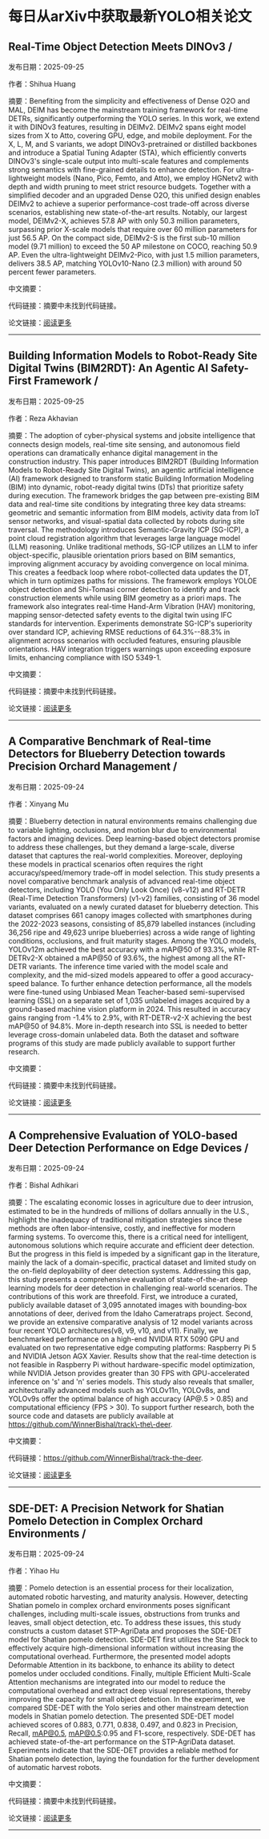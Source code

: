# 每日从arXiv中获取最新YOLO相关论文


## Real\-Time Object Detection Meets DINOv3 / 

发布日期：2025-09-25

作者：Shihua Huang

摘要：Benefiting from the simplicity and effectiveness of Dense O2O and MAL, DEIM has become the mainstream training framework for real\-time DETRs, significantly outperforming the YOLO series. In this work, we extend it with DINOv3 features, resulting in DEIMv2. DEIMv2 spans eight model sizes from X to Atto, covering GPU, edge, and mobile deployment. For the X, L, M, and S variants, we adopt DINOv3\-pretrained or distilled backbones and introduce a Spatial Tuning Adapter \(STA\), which efficiently converts DINOv3's single\-scale output into multi\-scale features and complements strong semantics with fine\-grained details to enhance detection. For ultra\-lightweight models \(Nano, Pico, Femto, and Atto\), we employ HGNetv2 with depth and width pruning to meet strict resource budgets. Together with a simplified decoder and an upgraded Dense O2O, this unified design enables DEIMv2 to achieve a superior performance\-cost trade\-off across diverse scenarios, establishing new state\-of\-the\-art results. Notably, our largest model, DEIMv2\-X, achieves 57.8 AP with only 50.3 million parameters, surpassing prior X\-scale models that require over 60 million parameters for just 56.5 AP. On the compact side, DEIMv2\-S is the first sub\-10 million model \(9.71 million\) to exceed the 50 AP milestone on COCO, reaching 50.9 AP. Even the ultra\-lightweight DEIMv2\-Pico, with just 1.5 million parameters, delivers 38.5 AP, matching YOLOv10\-Nano \(2.3 million\) with around 50 percent fewer parameters.

中文摘要：


代码链接：摘要中未找到代码链接。

论文链接：[阅读更多](http://arxiv.org/abs/2509.20787v1)

---


## Building Information Models to Robot\-Ready Site Digital Twins \(BIM2RDT\): An Agentic AI Safety\-First Framework / 

发布日期：2025-09-25

作者：Reza Akhavian

摘要：The adoption of cyber\-physical systems and jobsite intelligence that connects design models, real\-time site sensing, and autonomous field operations can dramatically enhance digital management in the construction industry. This paper introduces BIM2RDT \(Building Information Models to Robot\-Ready Site Digital Twins\), an agentic artificial intelligence \(AI\) framework designed to transform static Building Information Modeling \(BIM\) into dynamic, robot\-ready digital twins \(DTs\) that prioritize safety during execution. The framework bridges the gap between pre\-existing BIM data and real\-time site conditions by integrating three key data streams: geometric and semantic information from BIM models, activity data from IoT sensor networks, and visual\-spatial data collected by robots during site traversal. The methodology introduces Semantic\-Gravity ICP \(SG\-ICP\), a point cloud registration algorithm that leverages large language model \(LLM\) reasoning. Unlike traditional methods, SG\-ICP utilizes an LLM to infer object\-specific, plausible orientation priors based on BIM semantics, improving alignment accuracy by avoiding convergence on local minima. This creates a feedback loop where robot\-collected data updates the DT, which in turn optimizes paths for missions. The framework employs YOLOE object detection and Shi\-Tomasi corner detection to identify and track construction elements while using BIM geometry as a priori maps. The framework also integrates real\-time Hand\-Arm Vibration \(HAV\) monitoring, mapping sensor\-detected safety events to the digital twin using IFC standards for intervention. Experiments demonstrate SG\-ICP's superiority over standard ICP, achieving RMSE reductions of 64.3%\-\-88.3% in alignment across scenarios with occluded features, ensuring plausible orientations. HAV integration triggers warnings upon exceeding exposure limits, enhancing compliance with ISO 5349\-1.

中文摘要：


代码链接：摘要中未找到代码链接。

论文链接：[阅读更多](http://arxiv.org/abs/2509.20705v1)

---


## A Comparative Benchmark of Real\-time Detectors for Blueberry Detection towards Precision Orchard Management / 

发布日期：2025-09-24

作者：Xinyang Mu

摘要：Blueberry detection in natural environments remains challenging due to variable lighting, occlusions, and motion blur due to environmental factors and imaging devices. Deep learning\-based object detectors promise to address these challenges, but they demand a large\-scale, diverse dataset that captures the real\-world complexities. Moreover, deploying these models in practical scenarios often requires the right accuracy/speed/memory trade\-off in model selection. This study presents a novel comparative benchmark analysis of advanced real\-time object detectors, including YOLO \(You Only Look Once\) \(v8\-v12\) and RT\-DETR \(Real\-Time Detection Transformers\) \(v1\-v2\) families, consisting of 36 model variants, evaluated on a newly curated dataset for blueberry detection. This dataset comprises 661 canopy images collected with smartphones during the 2022\-2023 seasons, consisting of 85,879 labelled instances \(including 36,256 ripe and 49,623 unripe blueberries\) across a wide range of lighting conditions, occlusions, and fruit maturity stages. Among the YOLO models, YOLOv12m achieved the best accuracy with a mAP@50 of 93.3%, while RT\-DETRv2\-X obtained a mAP@50 of 93.6%, the highest among all the RT\-DETR variants. The inference time varied with the model scale and complexity, and the mid\-sized models appeared to offer a good accuracy\-speed balance. To further enhance detection performance, all the models were fine\-tuned using Unbiased Mean Teacher\-based semi\-supervised learning \(SSL\) on a separate set of 1,035 unlabeled images acquired by a ground\-based machine vision platform in 2024. This resulted in accuracy gains ranging from \-1.4% to 2.9%, with RT\-DETR\-v2\-X achieving the best mAP@50 of 94.8%. More in\-depth research into SSL is needed to better leverage cross\-domain unlabeled data. Both the dataset and software programs of this study are made publicly available to support further research.

中文摘要：


代码链接：摘要中未找到代码链接。

论文链接：[阅读更多](http://arxiv.org/abs/2509.20580v1)

---


## A Comprehensive Evaluation of YOLO\-based Deer Detection Performance on Edge Devices / 

发布日期：2025-09-24

作者：Bishal Adhikari

摘要：The escalating economic losses in agriculture due to deer intrusion, estimated to be in the hundreds of millions of dollars annually in the U.S., highlight the inadequacy of traditional mitigation strategies since these methods are often labor\-intensive, costly, and ineffective for modern farming systems. To overcome this, there is a critical need for intelligent, autonomous solutions which require accurate and efficient deer detection. But the progress in this field is impeded by a significant gap in the literature, mainly the lack of a domain\-specific, practical dataset and limited study on the on\-field deployability of deer detection systems. Addressing this gap, this study presents a comprehensive evaluation of state\-of\-the\-art deep learning models for deer detection in challenging real\-world scenarios. The contributions of this work are threefold. First, we introduce a curated, publicly available dataset of 3,095 annotated images with bounding\-box annotations of deer, derived from the Idaho Cameratraps project. Second, we provide an extensive comparative analysis of 12 model variants across four recent YOLO architectures\(v8, v9, v10, and v11\). Finally, we benchmarked performance on a high\-end NVIDIA RTX 5090 GPU and evaluated on two representative edge computing platforms: Raspberry Pi 5 and NVIDIA Jetson AGX Xavier. Results show that the real\-time detection is not feasible in Raspberry Pi without hardware\-specific model optimization, while NVIDIA Jetson provides greater than 30 FPS with GPU\-accelerated inference on 's' and 'n' series models. This study also reveals that smaller, architecturally advanced models such as YOLOv11n, YOLOv8s, and YOLOv9s offer the optimal balance of high accuracy \(AP@.5 > 0.85\) and computational efficiency \(FPS > 30\). To support further research, both the source code and datasets are publicly available at https://github.com/WinnerBishal/track\-the\-deer.

中文摘要：


代码链接：https://github.com/WinnerBishal/track-the-deer.

论文链接：[阅读更多](http://arxiv.org/abs/2509.20318v1)

---


## SDE\-DET: A Precision Network for Shatian Pomelo Detection in Complex Orchard Environments / 

发布日期：2025-09-24

作者：Yihao Hu

摘要：Pomelo detection is an essential process for their localization, automated robotic harvesting, and maturity analysis. However, detecting Shatian pomelo in complex orchard environments poses significant challenges, including multi\-scale issues, obstructions from trunks and leaves, small object detection, etc. To address these issues, this study constructs a custom dataset STP\-AgriData and proposes the SDE\-DET model for Shatian pomelo detection. SDE\-DET first utilizes the Star Block to effectively acquire high\-dimensional information without increasing the computational overhead. Furthermore, the presented model adopts Deformable Attention in its backbone, to enhance its ability to detect pomelos under occluded conditions. Finally, multiple Efficient Multi\-Scale Attention mechanisms are integrated into our model to reduce the computational overhead and extract deep visual representations, thereby improving the capacity for small object detection. In the experiment, we compared SDE\-DET with the Yolo series and other mainstream detection models in Shatian pomelo detection. The presented SDE\-DET model achieved scores of 0.883, 0.771, 0.838, 0.497, and 0.823 in Precision, Recall, mAP@0.5, mAP@0.5:0.95 and F1\-score, respectively. SDE\-DET has achieved state\-of\-the\-art performance on the STP\-AgriData dataset. Experiments indicate that the SDE\-DET provides a reliable method for Shatian pomelo detection, laying the foundation for the further development of automatic harvest robots.

中文摘要：


代码链接：摘要中未找到代码链接。

论文链接：[阅读更多](http://arxiv.org/abs/2509.19990v1)

---


